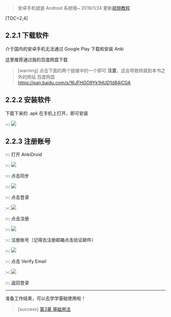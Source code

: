 > 安卓手机就是 Android 系统哦~
> 2019/1/24 更新[视频教程](https://www.bilibili.com/video/av41518619)

[TOC=2,4]

## 2.2.1 下载软件

介于国内的安卓手机无法通过 Google Play 下载和安装 Anki

这里推荐通过我的百度网盘下载
>[warning] 点击下面的两个链接中的一个即可
> **注意**，这会导致转跳到本书之外的网站
> 百度网盘
> https://pan.baidu.com/s/16JFHGO9Yk1hlUD1d84iCGA

## 2.2.2 安装软件

下载下来的 .apk 在手机上打开，即可安装

:-: ![](../.gitbook/assets/image18.png)

## 2.2.3 注册账号

:-:  打开 AnkiDroid

:-: ![](../.gitbook/assets/image6.png)

:-: 点击同步

:-: ![](../.gitbook/assets/image9.png) 

:-: 点击登录

:-: ![](../.gitbook/assets/image4.png) 

:-: 点击注册

:-: ![](../.gitbook/assets/image.png)

:-: 注册账号（记得去注册邮箱点击验证邮件）

:-: ![](../.gitbook/assets/TIM图片20181010195557.png)

:-: 点击 Verify Email

:-: ![](../.gitbook/assets/image13.png)

:-: 返回登录

*****
准备工作结束，可以去学学基础使用啦！

>[success] [第3章 基础用法](../basic-usage/basic-usage.md)

